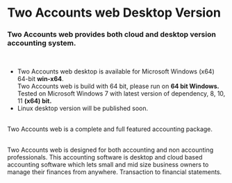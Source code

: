 
<div align="">
  <h1>Two Accounts web Desktop Version</h1>
  <h3><strong>Two Accounts web provides both cloud and desktop version accounting system.</strong></h3>
</div>

<br>
<ul>
<li> Two Accounts web desktop is available for Microsoft Windows (x64) 64-bit <strong>win-x64</strong>. <br> Two Accounts web is build with 64 bit, please run on <strong> 64 bit Windows.</strong> Tested on Microsoft Windows 7 with latest version of dependency, 8, 10, 11 <strong>(x64) bit. </strong> </li>
<li> Linux desktop version will be published soon.</li>
</ul>
<br>
Two Accounts web is a complete and full featured accounting package.
<br></br>

Two Accounts web is designed for both accounting and non accounting professionals. This accounting software is desktop and cloud based accounting software which lets small and mid size business owners to manage their finances from anywhere. Transaction to financial statements.

